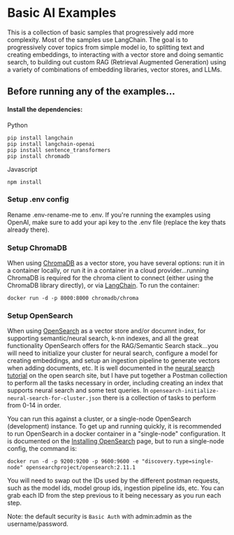 # Basic AI Examples

This is a collection of basic samples that progressively add more complexity.  Most of the samples use LangChain.  The goal is to progressively cover topics from simple model io, to splitting text and creating embeddings, to interacting with a vector store and doing semantic search, to building out custom RAG (Retrieval Augmented Generation) using a variety of combinations of embedding libraries, vector stores, and LLMs.

## Before running any of the examples...

#### Install the dependencies:

Python
```
pip install langchain
pip install langchain-openai
pip install sentence_transformers
pip install chromadb
```

Javascript
```
npm install
```

### Setup .env config
Rename .env-rename-me to .env.  If you're running the examples using OpenAI, make sure to add your api key to the .env file (replace the key thats already there).


### Setup ChromaDB
When using [ChromaDB](https://docs.trychroma.com/usage-guide) as a vector store, you have several options: run it in a container locally, or run it in a container in a cloud provider...running ChromaDB is required for the chroma client to connect (either using the ChromaDB library directly), or via [LangChain](https://js.langchain.com/docs/integrations/vectorstores/chroma#setup).  To run the container:

```
docker run -d -p 8000:8000 chromadb/chroma
```

### Setup OpenSearch
When using [OpenSearch](https://opensearch.org/) as a vector store and/or documnt index, for supporting semantic/neural search, k-nn indexes, and all the great functionality OpenSearch offers for the RAG/Semantic Search stack...you will need to initialize your cluster for neural search, configure a model for creating embeddings, and setup an ingestion pipeline to generate vectors when adding documents, etc.  It is well documented in the [neural search tutorial](https://opensearch.org/docs/2.11/search-plugins/neural-search-tutorial/) on the open search site, but I have put together a Postman collection to perform all the tasks necessary in order, including creating an index that supports neural search and some test queries.  In `opensearch-initialize-neural-search-for-cluster.json` there is a collection of tasks to perform from 0-14 in order.

You can run this against a cluster, or a single-node OpenSearch (development) instance.  To get up and running quickly, it is recommended to run OpenSearch in a docker container in a "single-node" configuration.  It is documented on the [Installing OpenSearch](https://opensearch.org/docs/latest/install-and-configure/install-opensearch/docker/) page, but to run a single-node config, the command is:

```
docker run -d -p 9200:9200 -p 9600:9600 -e "discovery.type=single-node" opensearchproject/opensearch:2.11.1
```

You will need to swap out the IDs used by the different postman requests, such as the model ids, model group ids, ingestion pipeline ids, etc.  You can grab each ID from the step previous to it being necessary as you run each step.

Note: the default security is `Basic Auth` with admin:admin as the username/password.

